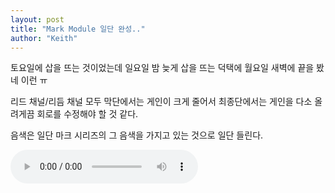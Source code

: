 ```yaml
---
layout: post
title: "Mark Module 일단 완성.."
author: "Keith"
---
```



토요일에 삽을 뜨는 것이었는데 일요일 밤 늦게 삽을 뜨는 덕택에 월요일 새벽에 끝을 봤네 이런 ㅠ




리드 채널/리듬 채널 모두 막단에서는 게인이 크게 줄어서 최종단에서는 게인을 다소 올려게끔 회로를 수정해야 할 것 같다.




음색은 일단 마크 시리즈의 그 음색을 가지고 있는 것으로 일단 들린다.










<audio src="/assets/images/1f2154001c2c404cdd26cbd2449ac54e.mp3" controls preload></audio>












